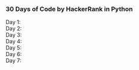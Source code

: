 ### 30 Days of Code by HackerRank in Python

Day 1:<br>
Day 2:<br>
Day 3:<br>
Day 4:<br>
Day 5:<br>
Day 6:<br>
Day 7:<br>


